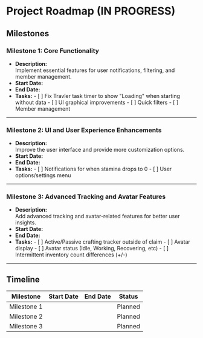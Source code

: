 # Project Roadmap (IN PROGRESS)

## Milestones

### Milestone 1: Core Functionality
- **Description:**  
    Implement essential features for user notifications, filtering, and member management.
- **Start Date:**  
- **End Date:**  
- **Tasks:**
        - [ ] Fix Travler task timer to show "Loading" when starting without data
        - [ ] UI graphical improvements
        - [ ] Quick filters
        - [ ] Member management

---

### Milestone 2: UI and User Experience Enhancements
- **Description:**  
    Improve the user interface and provide more customization options.
- **Start Date:**  
- **End Date:**  
- **Tasks:**
        - [ ] Notifications for when stamina drops to 0
        - [ ] User options/settings menu

---

### Milestone 3: Advanced Tracking and Avatar Features
- **Description:**  
    Add advanced tracking and avatar-related features for better user insights.
- **Start Date:**  
- **End Date:**  
- **Tasks:**
        - [ ] Active/Passive crafting tracker outside of claim
        - [ ] Avatar display
        - [ ] Avatar status (Idle, Working, Recovering, etc)
        - [ ] Intermittent inventory count differences (+/-)

---

## Timeline

| Milestone      | Start Date | End Date   | Status     |
| -------------- | ---------- | ---------- | ---------- |
| Milestone 1    |            |            | Planned    |
| Milestone 2    |            |            | Planned    |
| Milestone 3    |            |            | Planned    |

